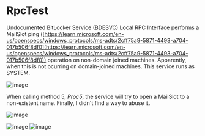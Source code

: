 # RpcTest

Undocumented BitLocker Service (BDESVC) Local RPC Interface performs a MailSlot ping ([https://learn.microsoft.com/en-us/openspecs/windows_protocols/ms-adts/2cff75a9-5871-4493-a704-017b506f8df0](https://learn.microsoft.com/en-us/openspecs/windows_protocols/ms-adts/2cff75a9-5871-4493-a704-017b506f8df0)) operation on non-domain joined machines. Apparently, when this is not ocurring on domain-joined machines. This service runs as SYSTEM.

![image](https://github.com/PeterGabaldon/RpcTest/assets/34518201/efab6a8f-0089-4936-aa45-3a9ffdb65b3a)

When calling method 5, _Proc5_, the service will try to open a MailSlot to a non-existent name. Finally, I didn't find a way to abuse it.

![image](https://github.com/PeterGabaldon/RpcTest/assets/34518201/ef39892c-af3f-4332-ab4d-bb5ff137eba5)

![image](https://github.com/PeterGabaldon/RpcTest/assets/34518201/08390d55-8a6c-4e0b-8d4b-cfbb23bf1c6f)
![image](https://github.com/PeterGabaldon/RpcTest/assets/34518201/fe0bf888-fb9d-49e0-b989-abcf4ae51b53)

